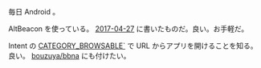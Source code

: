 毎日 Android 。

AltBeacon を使っている。 [2017-04-27][] に書いたものだ。良い。お手軽だ。

Intent の [CATEGORY_BROWSABLE`](https://developer.android.com/reference/android/content/Intent.html#CATEGORY_BROWSABLE) で URL からアプリを開けることを知る。良い。 [bouzuya/bbna][] にも付けたい。

[2017-04-27]: http://blog.bouzuya.net/2017/04/27/
[bouzuya/bbna]: https://github.com/bouzuya/bbna
